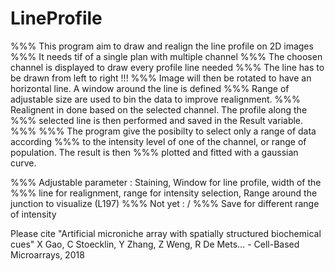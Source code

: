 # LineProfile
%%% This program aim to draw and realign the line profile on 2D images
%%% It needs tif of a single plan with multiple channel
%%% The choosen channel is displayed to draw every profile line needed
%%% The line has to be drawn from left to right !!!
%%% Image will then be rotated to have an horizontal line. A window around the line is defined
%%% Range of adjustable size are used to bin the data to improve realignment. 
%%% Realignent in done based on the selected channel. The profile along the
%%% selected line is then performed and saved in the Result variable.
%%% 
%%% The program give the posibilty to select only a range of data according
%%% to the intensity level of one of the channel, or range of population. The result is then
%%% plotted and fitted with a gaussian curve.

%%% Adjustable parameter : Staining, Window for line profile, width of the
%%% line for realignment, range for intensity selection, Range around the junction to visualize (L197) 
%%% Not yet : /
%%% Save for different range of intensity


Please cite "Artificial microniche array with spatially structured biochemical cues"
X Gao, C Stoecklin, Y Zhang, Z Weng, R De Mets… - Cell-Based Microarrays, 2018
